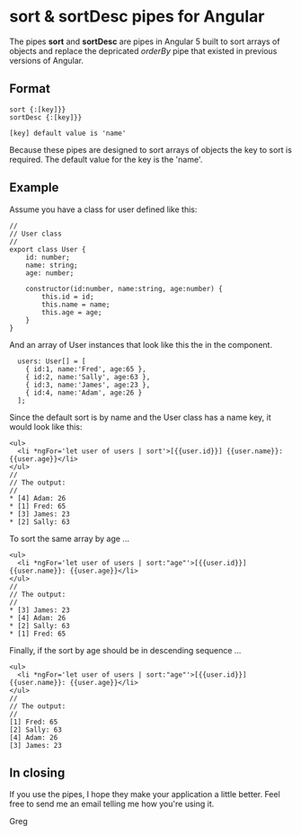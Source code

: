 # sort & sortDesc pipes for Angular

The pipes **sort** and **sortDesc** are pipes in Angular 5 built to sort arrays of objects and replace the depricated *orderBy* pipe that existed in previous versions of Angular.

## Format

```
sort {:[key]}}
sortDesc {:[key]}}

[key] default value is 'name'
```

Because these pipes are designed to sort arrays of objects the key to sort is required. The default value for the key is the 'name'.

## Example

Assume you have a class for user defined like this:

```
//
// User class
//
export class User {
	id: number;
	name: string;
	age: number;

	constructor(id:number, name:string, age:number) {
		this.id = id;
		this.name = name;
		this.age = age;
	}
}
```

And an array of User instances that look like this the in the component.

```
  users: User[] = [
    { id:1, name:'Fred', age:65 },
    { id:2, name:'Sally', age:63 },
    { id:3, name:'James', age:23 },
    { id:4, name:'Adam', age:26 }
  ];
```

Since the default sort is by name and the User class has a name key, it would look like this:

```
<ul>
  <li *ngFor='let user of users | sort'>[{{user.id}}] {{user.name}}: {{user.age}}</li>
</ul>
//
// The output:
//
* [4] Adam: 26
* [1] Fred: 65
* [3] James: 23
* [2] Sally: 63
```

To sort the same array by age ...

```
<ul>
  <li *ngFor='let user of users | sort:"age"'>[{{user.id}}] {{user.name}}: {{user.age}}</li>
</ul>
//
// The output:
//
* [3] James: 23
* [4] Adam: 26
* [2] Sally: 63
* [1] Fred: 65
```

Finally, if the sort by age should be in descending sequence ...

```
<ul>
  <li *ngFor='let user of users | sort:"age"'>[{{user.id}}] {{user.name}}: {{user.age}}</li>
</ul>
//
// The output:
//
[1] Fred: 65
[2] Sally: 63
[4] Adam: 26
[3] James: 23
```

## In closing

If you use the pipes, I hope they make your application a little better. Feel free to send me an email telling me how you're using it.

Greg